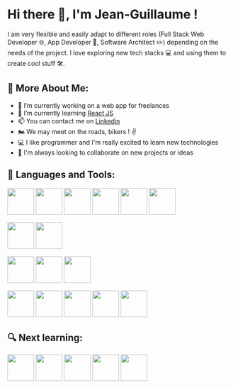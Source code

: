 # Hi there 👋, I'm Jean-Guillaume ! 

I am very flexible and easily adapt to different roles (Full Stack Web Developer 🌐, App Developer 📱, Software Architect ✏️) depending on the needs of the project. I love exploring new tech stacks 💻 and using them to create cool stuff 🛠️.

## 🧐 More About Me: 

- 🔭 I’m currently working on a web app for freelances
- 🌱 I’m currently learning [React JS](https://reactjs.org/)
- 📫 You can contact me on [Linkedin](https://www.linkedin.com/in/jeanguillaumezaplana/)
- 🏍️ We may meet on the roads, bikers ! ✌️
- 💻 I like programmer and I'm really excited to learn new technologies
- 🤝 I'm always looking to collaborate on new projects or ideas

## 🔨 Languages and Tools:

[<img src="./icons/Javascript-Dark.svg" width="60" height="60">](https://developer.mozilla.org/fr/docs/Web/JavaScript)
[<img src="./icons/JQuery-Dark.svg" width="60" height="60">](https://jquery.com/)
[<img src="./icons/NodeJS-Dark.svg" width="60" height="60">](https://nodejs.org/fr/)
[<img src="./icons/ExpressJS-Dark.svg" width="60" height="60">](https://expressjs.com/fr/)
[<img src="./icons/PHP-Dark.svg" width="60" height="60">](https://www.php.net/manual/fr/)
[<img src="./icons/Symfony-Dark.svg" width="60" height="60">](https://symfony.com/doc/current/index.html)

[<img src="./icons/MySQL-Dark.svg" width="60" height="60">](https://www.mysql.com/)
[<img src="./icons/MariaDB-Dark.svg" width="60" height="60">](https://mariadb.org/)

[<img src="./icons/Git-Dark.svg" width="60" height="60">](https://git-scm.com/)
[<img src="./icons/Github-Dark.svg" width="60" height="60">](https://github.com/)
[<img src="./icons/GitLab-Dark.svg" width="60" height="60">](https://about.gitlab.com/)

[<img src="./icons/Docker-Dark.svg" width="60" height="60">](https://www.docker.com/)
[<img src="./icons/Jenkins-Dark.svg" width="60" height="60">](https://www.jenkins.io/)
[<img src="./icons/Kubernetes-Dark.svg" width="60" height="60">](https://kubernetes.io/)
[<img src="./icons/OVH-Dark.svg" width="60" height="60">](https://www.ovh.com/fr/)
[<img src="./icons/AWS-Dark.svg" width="60" height="60">](https://aws.amazon.com/fr/)

## 🔍 Next learning:

[<img src="./icons/React-Dark.svg" width="60" height="60">](https://reactjs.org/)
[<img src="./icons/React-Native-Dark.svg" width="60" height="60">](https://reactnative.dev/)
[<img src="./icons/Python-Dark.svg" width="60" height="60">](https://www.python.org/)
[<img src="./icons/Django-Dark.svg" width="60" height="60">](https://www.djangoproject.com/)
[<img src="./icons/Flask-Dark.svg" width="60" height="60">](https://palletsprojects.com/p/flask/)
